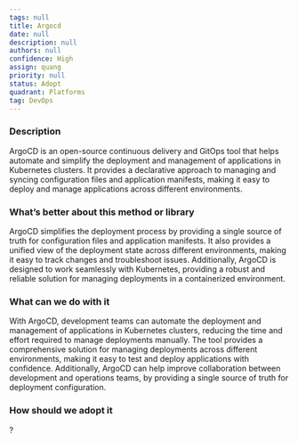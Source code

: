 ```yaml
---
tags: null
title: Argocd
date: null
description: null
authors: null
confidence: High
assign: quang
priority: null
status: Adopt
quadrant: Platforms
tag: DevOps
---
```


<!-- table_of_contents 52d4b4c8-7a91-4fa7-88dc-764ca6ffebae -->

### Description
ArgoCD is an open-source continuous delivery and GitOps tool that helps automate and simplify the deployment and management of applications in Kubernetes clusters. It provides a declarative approach to managing and syncing configuration files and application manifests, making it easy to deploy and manage applications across different environments.

### What’s better about this method or library
ArgoCD simplifies the deployment process by providing a single source of truth for configuration files and application manifests. It also provides a unified view of the deployment state across different environments, making it easy to track changes and troubleshoot issues. Additionally, ArgoCD is designed to work seamlessly with Kubernetes, providing a robust and reliable solution for managing deployments in a containerized environment.

### What can we do with it
With ArgoCD, development teams can automate the deployment and management of applications in Kubernetes clusters, reducing the time and effort required to manage deployments manually. The tool provides a comprehensive solution for managing deployments across different environments, making it easy to test and deploy applications with confidence. Additionally, ArgoCD can help improve collaboration between development and operations teams, by providing a single source of truth for deployment configuration.

### How should we adopt it
?

<!-- child_database 288cd1ca-e566-47ac-8f38-998add819204 -->
